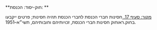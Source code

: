**חוק-יסוד: הכנסת: **

[מקור: סעיף 17. ](https://he.wikisource.org/wiki/%D7%97%D7%95%D7%A7-%D7%99%D7%A1%D7%95%D7%93:_%D7%94%D7%9B%D7%A0%D7%A1%D7%AA#%D7%A1%D7%A2%D7%99%D7%A3_17)
חסינות חברי הכנסת
לחברי הכנסת תהיה חסינות; פרטים ייקבעו בחוק.ראוחוק חסינות חברי הכנסת, זכויותיהם וחובותיהם, תשי״א–1951.